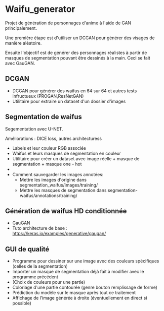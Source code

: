 # Waifu_generator

Projet de génération de personnages d'anime à l'aide de GAN principalement.

Une première étape est d'utiliser un DCGAN pour générer des visages de manière aléatoire.

Ensuite l'objectif est de générer des personnages réalistes à partir de masques de segmentation pouvant être dessinés à la main. Ceci se fait avec GauGAN.

## DCGAN

- DCGAN pour générer des waifus en 64 sur 64 et autres tests infructueux (PROGAN,ResNetGAN)
- Utilitaire pour extraire un dataset d'un dossier d'images

## Segmentation de waifus

Segementation avec U-NET. 

Améliorations : DICE loss, autres architecturess
- Labels et leur couleur RGB associée
- Waifus et leurs masques de segmentation en couleur 
- Utilitaire pour créer un dataset avec image réelle + masque de segmentation + masque one - hot
- 
- Comment sauvegarder les images annotées:
    - Mettre les images d'origine dans segmentation_waifus/images/training/
    - Mettre les masques de segmentation dans segmentation-waifus/annotations/training/
   
## Génération de waifus HD conditionnée

- GauGAN
- Tuto architecture de base : https://keras.io/examples/generative/gaugan/
## GUI de qualité

- Programme pour dessiner sur une image avec des couleurs spécifiques (celles de la segmentation)
- Importer un masque de segmentation déjà fait à modifier avec le programme précédent
- (Choix de couleurs pour une partie)
- Coloriage d'une partie contourée (genre bouton remplissage de forme)
- Prédiction du modèle sur le masque après tout ce traitement
- Affichage de l'image générée à droite (éventuellement en direct si possible)